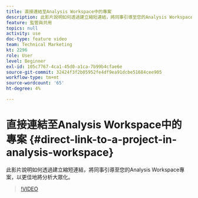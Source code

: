 ```yaml
---
title: 直接連結至Analysis Workspace中的專案
description: 此影片說明如何透過建立縮短連結，將同事引導至您的Analysis Workspace專案，以更佳地將分析大眾化。
feature: 監管與共用
topics: null
activity: use
doc-type: feature video
team: Technical Marketing
kt: 2296
role: User
level: Beginner
exl-id: 105c7767-4ca1-45d0-a1ca-7b99b4cfae6e
source-git-commit: 32424f3f2b05952fe4df9ea91dcbe51684cee905
workflow-type: tm+mt
source-wordcount: '65'
ht-degree: 4%

---
```


# 直接連結至Analysis Workspace中的專案 {#direct-link-to-a-project-in-analysis-workspace}

此影片說明如何透過建立縮短連結，將同事引導至您的Analysis Workspace專案，以更佳地將分析大眾化。

>[!VIDEO](https://video.tv.adobe.com/v/24710/?quality=12)
